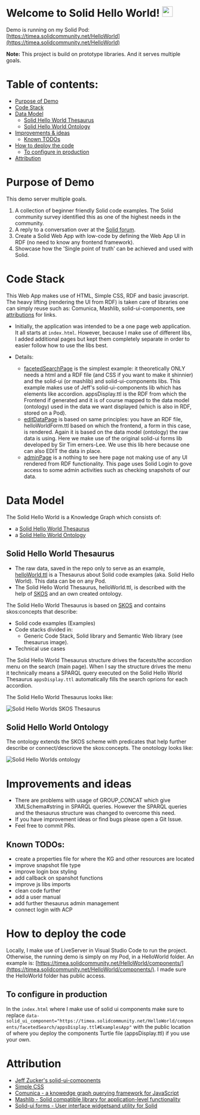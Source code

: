 # Welcome to Solid Hello World! <img src="https://media.giphy.com/media/hvRJCLFzcasrR4ia7z/giphy.gif" width="28">

Demo is running on my Solid Pod: [https://timea.solidcommunity.net/HelloWorld](https://timea.solidcommunity.net/HelloWorld)

**Note:** This project is build on prototype libraries. And it serves multiple goals.

# Table of contents:
- [Purpose of Demo](#Purpose-of-demo)
- [Code Stack](#Code-Stack)
- [Data Model](#Data-model)
  - [Solid Hello World Thesaurus](#Solid-Hello-World-Thesaurus)
  - [Solid Hello World Ontology](#Solid-Hello-World-Ontology)
- [Improvements & ideas](#Improvements-and-ideas)
  - [Known TODOs](#Known-TODOs) 
- [How to deploy the code](#How-to-deploy-the-code)
  - [To configure in production](#To-configure-in-production)
- [Attribution](#Attribution)

# Purpose of Demo

This demo server multiple goals.
1) A collection of beginner friendly Solid code examples. The Solid community survey identified this as one of the highest needs in the community.
2) A reply to a conversation over at the [Solid forum](https://forum.solidproject.org/t/yet-another-solid-hello-world/4883/38).
3) Create a Solid Web App with low-code by defining the Web App UI in RDF (no need to know any frontend framework). 
4) Showcase how the 'Single point of truth' can be achieved and used with Solid.


# Code Stack

This Web App makes use of HTML, Simple CSS, RDF and basic javascript. The heavy lifting (rendering the UI from RDF) is taken care of libraries one can simply reuse such as: Comunica, Mashlib, solid-ui-components, see [attributions](#Attribution) for links.

* Initially, the application was intended to be a one page web application. It all starts at `index.html`. However, because I make use of different libs, I added additional pages but kept them completely separate in order to easier follow how to use the libs best. 

* Details:
  - [facetedSearchPage](https://github.com/timea-solid/SolidHelloWorlds/tree/master/src/facetedSearchPage) is the simplest example: it theoretically ONLY needs a html and a RDF file (and CSS if you want to make it shinnier) and the solid-ui (or mashlib) and solid-ui-components libs. This example makes use of Jeff's solid-ui-components lib which has elements like accordion. appsDisplay.ttl is the RDF from which the Frontend if generated and it is of course mapped to the data model (ontology) used in the data we want displayed (which is also in RDF, stored on a Pod).
  - [editDataPage](https://github.com/timea-solid/SolidHelloWorlds/tree/master/src/editDataPage) is based on same principles: you have an RDF file, helloWorldForm.ttl based on which the frontend, a form in this case, is rendered. Again it is based on the data model (ontology) the raw data is using. Here we make use of the original solid-ui forms lib developed by Sir Tim erners-Lee. We use this lib here because one can also EDIT the data in place. 
  - [adminPage](https://github.com/timea-solid/SolidHelloWorlds/tree/master/src/adminPage) is a nothing to see here page not making use of any UI rendered from RDF functionality. This page uses Solid Login to gove access to some admin activities such as checking snapshots of our data. 


# Data Model

The Solid Hello World is a Knowledge Graph which consists of:
- a [Solid Hello World Thesaurus](https://github.com/timea-solid/SolidHelloWorlds/blob/master/data/helloWorld.ttl)
- a [Solid Hello World Ontology](https://github.com/timea-solid/SolidHelloWorlds/blob/master/data/SolidHelloWorldOntology.ttl)

## Solid Hello World Thesaurus

* The raw data, saved in the repo only to serve as an example, [helloWorld.ttl](https://github.com/timea-solid/SolidHelloWorlds/blob/master/data/helloWorld.ttl) is a Thesaurus about Solid code examples (aka. Solid Hello World). This data can be on any Pod.
* The Solid Hello World Thesaurus, helloWorld.ttl, is described with the help of [SKOS](https://www.w3.org/2004/02/skos/) and an own created ontology.

The Solid Hello World Thesaurus is based on [SKOS](https://www.w3.org/2004/02/skos/) and contains skos:concepts that describe:
* Solid code examples (Examples)
* Code stacks divided in:
  * Generic Code Stack, Solid library and Semantic Web library (see thesaurus image).
* Technical use cases

The Solid Hello World Thesaurus structure drives the facests/the accordion menu on the search (main page). When I say the structure drives the menu it technically means a SPARQL query executed on the Solid Hello World Thesaurus `appsDisplay.ttl` automatically fills the search oprions for each accordion.

The Solid Hello World Thesaurus looks like:

![Solid Hello Worlds SKOS Thesaurus](/docs/SolidHelloWorldsSKOSThesaurus.png)

## Solid Hello World Ontology

The ontology extends the SKOS scheme with predicates that help further describe or connect/descriove the skos:concepts. The onotology looks like:

![Solid Hello Worlds ontology](/docs/SolidHelloWorldsOntology.png)


# Improvements and ideas

* There are problems with usage of GROUP_CONCAT which give XMLSchema#string in SPARQL queries. However the SPARQL queries and the thesaurus structure was changed to overcome this need.
* If you have improvement ideas or find bugs please open a Git Issue. 
* Feel free to commit PRs. 

## Known TODOs:

* create a properties file for where the KG and other resources are located
* improve snapshot file type
* improve login box styling
* add callback on spanshot functions
* improve js libs imports 
* clean code further
* add a user manual
* add further thesaurus admin management
* connect login with ACP
 
# How to deploy the code

Locally, I make use of LiveServer in Visual Studio Code to run the project. 
Otherwise, the running demo is simply on my Pod, in a HelloWorld folder. An example is: [https://timea.solidcommunity.net/HelloWorld/components/](https://timea.solidcommunity.net/HelloWorld/components/). I made sure the HelloWorld folder has public access.  

## To configure in production

In the `index.html` where I make use of solid ui components make sure to replace `data-solid_ui_component="https://timea.solidcommunity.net/HelloWorld/components/facetedSearch/appsDisplay.ttl#ExamplesApp"` with the public location of where you deploy the components Turtle file (appsDisplay.ttl) if you use your own.

# Attribution

* [Jeff Zucker's solid-ui-components](https://github.com/jeff-zucker/solid-ui-components)
* [Simple CSS](https://simplecss.org/)
* [Comunica - a knowedge graph querying framework for JavaScript](https://github.com/comunica/comunica)
* [Mashlib - Solid compatible library for application-level functionality](https://github.com/solid/mashlib)
* [Solid-ui forms - User interface widgetsand utility for Solid](https://github.com/SolidOS/solid-ui)
